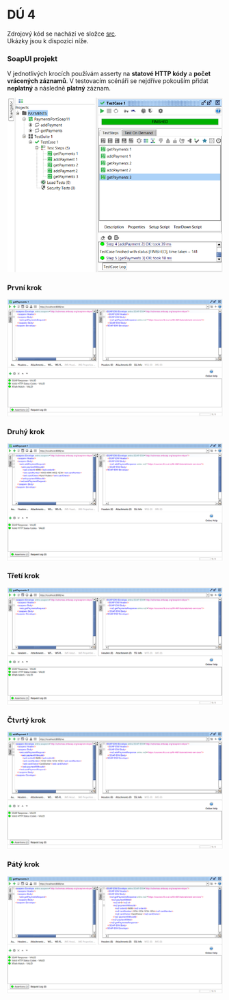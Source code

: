 # DÚ 4

Zdrojový kód se nachází ve složce [src](https://gitlab.fit.cvut.cz/NI-AM1/B221/cs/vrabekar/-/tree/master/04/src/main/java/cz/cvut/fit/niam1/webservice). <br />
Ukázky jsou k dispozici níže.

### SoapUI projekt

V jednotlivých krocích používám asserty na **statové HTTP kódy** a **počet vrácených záznamů**.
V testovacím scénáři se nejdříve pokouším přidat **neplatný** a následně **platný** záznam.

![image](project.png)

### První krok

![image](step1.png)

### Druhý krok

![image](step2.png)

### Třetí krok

![image](step3.png)

### Čtvrtý krok

![image](step4.png)

### Pátý krok

![image](step5.png)
